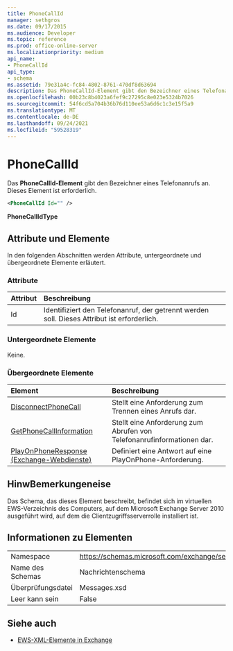 ```yaml
---
title: PhoneCallId
manager: sethgros
ms.date: 09/17/2015
ms.audience: Developer
ms.topic: reference
ms.prod: office-online-server
ms.localizationpriority: medium
api_name:
- PhoneCallId
api_type:
- schema
ms.assetid: 79e31a4c-fc84-4802-8761-470df8d63694
description: Das PhoneCallId-Element gibt den Bezeichner eines Telefonanrufs an. Dieses Element ist erforderlich.
ms.openlocfilehash: 00b23c8b4023a6fef9c27295c8e023e5324b7026
ms.sourcegitcommit: 54f6cd5a704b36b76d110ee53a6d6c1c3e15f5a9
ms.translationtype: MT
ms.contentlocale: de-DE
ms.lasthandoff: 09/24/2021
ms.locfileid: "59528319"
---
```

# <a name="phonecallid"></a>PhoneCallId

Das **PhoneCallId-Element** gibt den Bezeichner eines Telefonanrufs an. Dieses Element ist erforderlich. 
  
```xml
<PhoneCallId Id="" />
```

 **PhoneCallIdType**
## <a name="attributes-and-elements"></a>Attribute und Elemente

In den folgenden Abschnitten werden Attribute, untergeordnete und übergeordnete Elemente erläutert.
  
### <a name="attributes"></a>Attribute

|**Attribut**|**Beschreibung**|
|:-----|:-----|
|Id  <br/> |Identifiziert den Telefonanruf, der getrennt werden soll. Dieses Attribut ist erforderlich.  <br/> |
   
### <a name="child-elements"></a>Untergeordnete Elemente

Keine.
  
### <a name="parent-elements"></a>Übergeordnete Elemente

|**Element**|**Beschreibung**|
|:-----|:-----|
|[DisconnectPhoneCall](disconnectphonecall.md) <br/> |Stellt eine Anforderung zum Trennen eines Anrufs dar.  <br/> |
|[GetPhoneCallInformation](getphonecallinformation.md) <br/> |Stellt eine Anforderung zum Abrufen von Telefonanrufinformationen dar.  <br/> |
|[PlayOnPhoneResponse (Exchange-Webdienste)](playonphoneresponse-exchange-web-services.md) <br/> |Definiert eine Antwort auf eine PlayOnPhone-Anforderung.  <br/> |
   
## <a name="remarks"></a>HinwBemerkungeneise

Das Schema, das dieses Element beschreibt, befindet sich im virtuellen EWS-Verzeichnis des Computers, auf dem Microsoft Exchange Server 2010 ausgeführt wird, auf dem die Clientzugriffsserverrolle installiert ist.
  
## <a name="element-information"></a>Informationen zu Elementen

|||
|:-----|:-----|
|Namespace  <br/> |https://schemas.microsoft.com/exchange/services/2006/messages  <br/> |
|Name des Schemas  <br/> |Nachrichtenschema  <br/> |
|Überprüfungsdatei  <br/> |Messages.xsd  <br/> |
|Leer kann sein  <br/> |False  <br/> |
   
## <a name="see-also"></a>Siehe auch



- [EWS-XML-Elemente in Exchange](ews-xml-elements-in-exchange.md)

